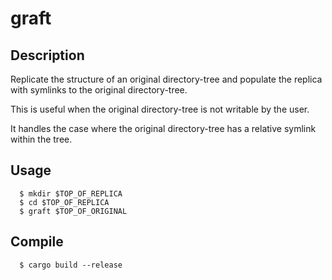 # graft

## Description
Replicate the structure of an original directory-tree and populate the replica with symlinks to the original directory-tree.

This is useful when the original directory-tree is not writable by the user.

It handles the case where the original directory-tree has a relative symlink within the tree.

## Usage
```
  $ mkdir $TOP_OF_REPLICA
  $ cd $TOP_OF_REPLICA
  $ graft $TOP_OF_ORIGINAL
```

## Compile
```
  $ cargo build --release
```
